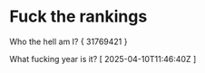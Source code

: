 # Fuck the rankings

Who the hell am I?
{ 31769421 }

What fucking year is it?
[ 2025-04-10T11:46:40Z ]
